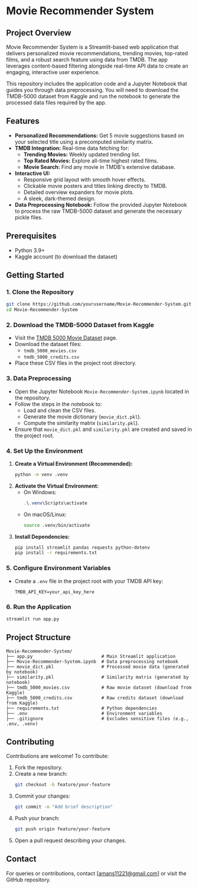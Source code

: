 # Movie Recommender System

## Project Overview
Movie Recommender System is a Streamlit-based web application that delivers personalized movie recommendations, trending movies, top-rated films, and a robust search feature using data from TMDB. The app leverages content-based filtering alongside real-time API data to create an engaging, interactive user experience.

This repository includes the application code and a Jupyter Notebook that guides you through data preprocessing. You will need to download the TMDB-5000 dataset from Kaggle and run the notebook to generate the processed data files required by the app.

## Features
- **Personalized Recommendations:** Get 5 movie suggestions based on your selected title using a precomputed similarity matrix.
- **TMDB Integration:** Real-time data fetching for:
  - **Trending Movies:** Weekly updated trending list.
  - **Top Rated Movies:** Explore all-time highest rated films.
  - **Movie Search:** Find any movie in TMDB's extensive database.
- **Interactive UI:**
  - Responsive grid layout with smooth hover effects.
  - Clickable movie posters and titles linking directly to TMDB.
  - Detailed overview expanders for movie plots.
  - A sleek, dark-themed design.
- **Data Preprocessing Notebook:** Follow the provided Jupyter Notebook to process the raw TMDB-5000 dataset and generate the necessary pickle files.

## Prerequisites
- Python 3.9+
- Kaggle account (to download the dataset)

## Getting Started

### 1. Clone the Repository
```bash
git clone https://github.com/yourusername/Movie-Recommender-System.git
cd Movie-Recommender-System
```
### 2. Download the TMDB-5000 Dataset from Kaggle
- Visit the [TMDB 5000 Movie Dataset](https://www.kaggle.com/datasets/tmdb/tmdb-5000-movie-dataset) page.
- Download the dataset files:
  - `tmdb_5000_movies.csv`
  - `tmdb_5000_credits.csv`
- Place these CSV files in the project root directory.

### 3. Data Preprocessing
- Open the Jupyter Notebook `Movie-Recommender-System.ipynb` located in the repository.
- Follow the steps in the notebook to:
  - Load and clean the CSV files.
  - Generate the movie dictionary (`movie_dict.pkl`).
  - Compute the similarity matrix (`similarity.pkl`).
- Ensure that `movie_dict.pkl` and `similarity.pkl` are created and saved in the project root.

### 4. Set Up the Environment

1. **Create a Virtual Environment (Recommended):**
   ```bash
   python -m venv .venv
   ```
2. **Activate the Virtual Environment:**
   - On Windows:
     ```powershell
     .\.venv\Scripts\activate
     ```
   - On macOS/Linux:
     ```bash
     source .venv/bin/activate
     ```
3. **Install Dependencies:**
   ```bash
   pip install streamlit pandas requests python-dotenv
   pip install -r requirements.txt
   ```

### 5. Configure Environment Variables
- Create a `.env` file in the project root with your TMDB API key:
  ```env
  TMDB_API_KEY=your_api_key_here
  ```

### 6. Run the Application
```bash
streamlit run app.py
```

## Project Structure
```
Movie-Recommender-System/
├── app.py                          # Main Streamlit application
├── Movie-Recommender-System.ipynb  # Data preprocessing notebook
├── movie_dict.pkl                  # Processed movie data (generated by notebook)
├── similarity.pkl                  # Similarity matrix (generated by notebook)
├── tmdb_5000_movies.csv            # Raw movie dataset (download from Kaggle)
├── tmdb_5000_credits.csv           # Raw credits dataset (download from Kaggle)
├── requirements.txt                # Python dependencies
├── .env                            # Environment variables
├── .gitignore                      # Excludes sensitive files (e.g., .env, .venv)
```

## Contributing
Contributions are welcome! To contribute:
1. Fork the repository.
2. Create a new branch:
   ```bash
   git checkout -b feature/your-feature
   ```
3. Commit your changes:
   ```bash
   git commit -m "Add brief description"
   ```
4. Push your branch:
   ```bash
   git push origin feature/your-feature
   ```
5. Open a pull request describing your changes.

## Contact
For queries or contributions, contact [amans11221@gmail.com] or visit the GitHub repository.

